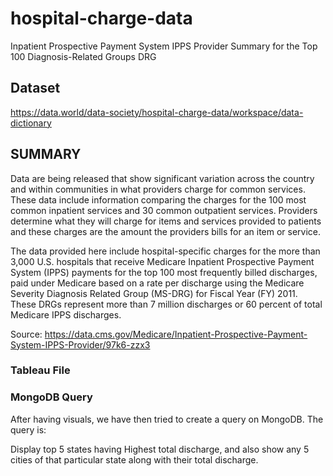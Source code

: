 # hospital-charge-data
Inpatient Prospective Payment System IPPS Provider Summary for the Top 100 Diagnosis-Related Groups DRG
## Dataset 
https://data.world/data-society/hospital-charge-data/workspace/data-dictionary

## SUMMARY
Data are being released that show significant variation across the country and within communities in what providers charge for common services. These data include information comparing the charges for the 100 most common inpatient services and 30 common outpatient services. Providers determine what they will charge for items and services provided to patients and these charges are the amount the providers bills for an item or service.

The data provided here include hospital-specific charges for the more than 3,000 U.S. hospitals that receive Medicare Inpatient Prospective Payment System (IPPS) payments for the top 100 most frequently billed discharges, paid under Medicare based on a rate per discharge using the Medicare Severity Diagnosis Related Group (MS-DRG) for Fiscal Year (FY) 2011. These DRGs represent more than 7 million discharges or 60 percent of total Medicare IPPS discharges.

Source: https://data.cms.gov/Medicare/Inpatient-Prospective-Payment-System-IPPS-Provider/97k6-zzx3

### Tableau File

### MongoDB Query

After having visuals, we have then tried to create a query on MongoDB. The query is:

Display top 5 states having Highest total discharge, and also show any 5 cities of that particular state along with their total discharge.
